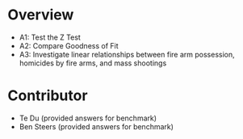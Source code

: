 # Overview
- A1: Test the Z Test
- A2: Compare Goodness of Fit
- A3: Investigate linear relationships between fire arm possession, homicides by fire arms, and mass shootings

# Contributor
- Te Du (provided answers for benchmark)
- Ben Steers (provided answers for benchmark)
